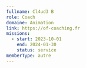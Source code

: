 ```yaml
---
fullname: Cl4ud3 B
role: Coach
domaine: Animation
link: https://of-coaching.fr
missions:
  - start: 2023-10-01
    end: 2024-01-30
    status: service
memberType: autre
---
```


